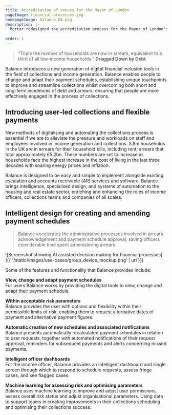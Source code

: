 ```yaml
---
title: Accreditation of venues for the Mayor of London 
pageImage: financial-processes.jpg
homepageImage: balance_04.png
description: |-
  Mortar redesigned the accreditation process for the Mayor of London's Dementia Friendly Venues Charter. A tailored version of our platform Hoop'd provides venues with self-service accreditation and provides the Greater London Authority with a sustainable platform for administrating the charter. 
  
order: 1
---
```


> “Triple the number of households are now in arrears, equivalent to a third of all low-income households.”
> **Dragged Down by Debt**

Balance introduces a new generation of digital financial inclusion tools in the field of collections and income generation. Balance enables people to change and adapt their payment schedules, establishing unique touchpoints to improve and streamline collections whilst overcoming both short and long-term incidences of debt and arrears; ensuring that people are more effectively engaged in the process of collections.

Introducing user-led collections and flexible payments
-----------------------------------------------------------------------------------------------------

New methods of digitalising and automating the collections process is essential if we are to alleviate the pressure and workloads on staff and employees involved in income generation and collections. 3.8m households in the UK are in arrears for their household bills, including rent; arrears that total approximately £5.2bn. These numbers are set to increase as households face the highest increase in the cost of living in the last three decades with soaring energy prices and inflation. 

Balance is designed to be easy and simple to implement alongside existing escalation and accounts receivable (AR) services and software. Balance brings intelligence, specialised design, and systems of automation to the housing and real estate sector, enriching and enhancing the roles of income officers, collections teams and companies of all scales. 

Intelligent design for creating and amending payment schedules
-----------------------------------------------------------------------------------------------------

> Balance accelerates the administrative processes involved in arrears acknowledgement and payment schedule approval, saving officers considerable time spent administering arrears. 

![Screenshot showing AI assisted decision making for financial processes]({{ '/static/images/use-cases/group_device_mockup.png' | url }})

Some of the features and functionality that Balance provides include: 

**View, change and adapt payment schedules**  
For users Balance works by providing the digital tools to view, change and adapt their payment schedule. 

**Within acceptable risk parameters**  
Balance provides the user with options and flexibility within their permissible limits of risk, enabling them to request alternative dates of payment and alternative payment figures. 

**Automatic creation of new schedules and associated notifications**  
Balance presents automatically recalculated payment schedules in relation to user requests, together with automated notifications of their request approval, reminders for subsequent payments and alerts concerning missed payments.   

**Intelligent officer dashboards**  
For the income officer, Balance provides an intelligent dashboard and single screen through which to respond to schedule requests, assess fringe cases, and see flagged cases. 

**Machine learning for assessing risk and optimising parameters**  
Balance uses machine learning to improve and adjust user permissions, assess overall risk status and adjust organisational parameters. Using data to support teams in creating improvements in their collections scheduling and optimising their collections success.   

